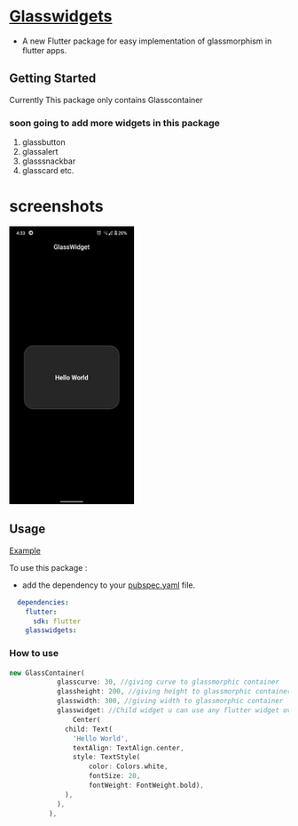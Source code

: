 #  [Glasswidgets](https://pub.dev/packages/glasswidgets)

* A new Flutter package for easy implementation of glassmorphism in flutter apps.

## Getting Started

Currently This package only contains Glasscontainer 

### soon going to add more widgets in this package 
1. glassbutton
2. glassalert
3. glasssnackbar
4. glasscard
etc. 

# screenshots
<img src ="./screenshots/glasscontainer.jpeg" height= "500">

## Usage

[Example](https://github.com/yashraut362/Glasswidgets/blob/main/example/lib/main.dart)

To use this package :

* add the dependency to your [pubspec.yaml](https://github.com/KarimMohamed2005/SplashScreenFlutterPackage/blob/master/pubspec.yaml) file.

```yaml
  dependencies:
    flutter:
      sdk: flutter
    glasswidgets:
```

### How to use


``` dart
new GlassContainer(
            glasscurve: 30, //giving curve to glassmorphic container
            glassheight: 200, //giving height to glassmorphic container
            glasswidth: 300, //giving width to glassmorphic container
            glasswidget: //Child widget u can use any flutter widget over here.
                Center(
              child: Text(
                'Hello World',
                textAlign: TextAlign.center,
                style: TextStyle(
                    color: Colors.white,
                    fontSize: 20,
                    fontWeight: FontWeight.bold),
              ),
            ),
          ),
```

